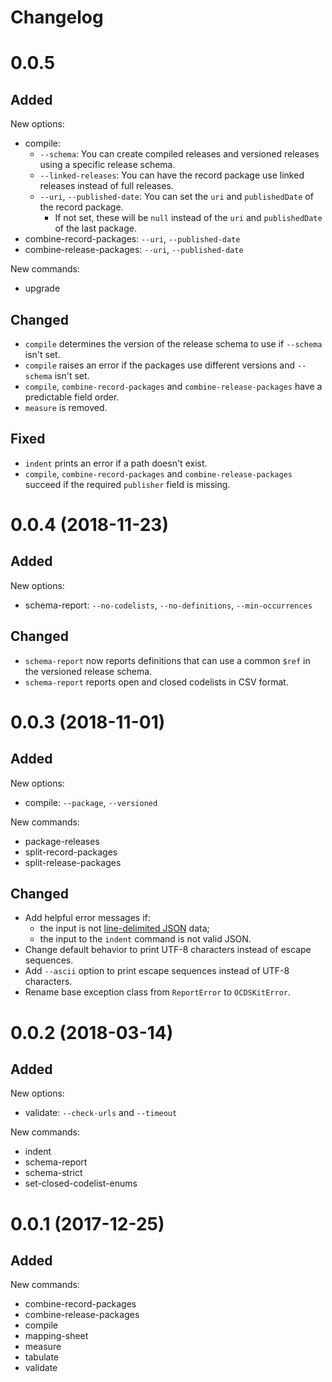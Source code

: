 # Changelog

# 0.0.5

## Added

New options:

* compile:
  * `--schema`: You can create compiled releases and versioned releases using a specific release schema.
  * `--linked-releases`: You can have the record package use linked releases instead of full releases.
  * `--uri`, `--published-date`: You can set the `uri` and `publishedDate` of the record package.
    * If not set, these will be `null` instead of the `uri` and `publishedDate` of the last package.
* combine-record-packages: `--uri`, `--published-date`
* combine-release-packages: `--uri`, `--published-date`

New commands:

* upgrade

## Changed

* `compile` determines the version of the release schema to use if `--schema` isn't set.
* `compile` raises an error if the packages use different versions and `--schema` isn't set.
* `compile`, `combine-record-packages` and `combine-release-packages` have a predictable field order.
* `measure` is removed.

## Fixed

* `indent` prints an error if a path doesn't exist.
* `compile`, `combine-record-packages` and `combine-release-packages` succeed if the required `publisher` field is missing.

# 0.0.4 (2018-11-23)

## Added

New options:

* schema-report: `--no-codelists`, `--no-definitions`, `--min-occurrences`

## Changed

* `schema-report` now reports definitions that can use a common `$ref` in the versioned release schema.
* `schema-report` reports open and closed codelists in CSV format.

# 0.0.3 (2018-11-01)

## Added

New options:

* compile: `--package`, `--versioned`

New commands:

* package-releases
* split-record-packages
* split-release-packages

## Changed

* Add helpful error messages if:
  * the input is not [line-delimited JSON](https://en.wikipedia.org/wiki/JSON_streaming) data;
  * the input to the `indent` command is not valid JSON.
* Change default behavior to print UTF-8 characters instead of escape sequences.
* Add `--ascii` option to print escape sequences instead of UTF-8 characters.
* Rename base exception class from `ReportError` to `OCDSKitError`.

# 0.0.2 (2018-03-14)

## Added

New options:

* validate: `--check-urls` and `--timeout`

New commands:

* indent
* schema-report
* schema-strict
* set-closed-codelist-enums

# 0.0.1 (2017-12-25)

## Added

New commands:

* combine-record-packages
* combine-release-packages
* compile
* mapping-sheet
* measure
* tabulate
* validate
